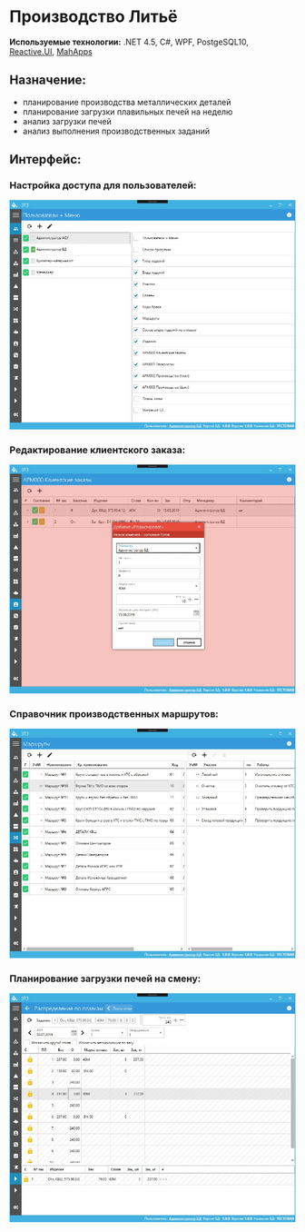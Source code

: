 # Производство Литьё

**Используемые технологии:** .NET 4.5, C#, WPF, PostgeSQL10, [Reactive.UI](https://reactiveui.net/), [MahApps](https://mahapps.com/)

## Назначение:
* планирование производства металлических деталей
* планирование загрузки плавильных печей на неделю
* анализ загрузки печей
* анализ выполнения производственных заданий

## Интерфейс:
### Настройка доступа для пользователей:
![](/images/melt-users.jpg)
### Редактирование клиентского заказа:
![](/images/melt-order.jpg)
### Справочник производственных маршрутов:
![](/images/melt-routes.jpg)
### Планирование загрузки печей на смену:
![](/images/melt-plans.jpg)
